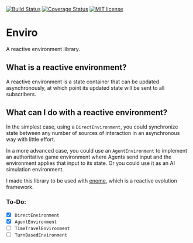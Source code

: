 [![Build Status](https://travis-ci.org/fiberwire/enviro.svg?branch=master)](https://travis-ci.org/fiberwire/enviro.svg?branch=master)
[![Coverage Status](https://coveralls.io/repos/github/fiberwire/enviro/badge.svg?branch=master)](https://coveralls.io/github/fiberwire/enviro?branch=master)
[![MIT license](http://img.shields.io/badge/license-MIT-brightgreen.svg)](http://opensource.org/licenses/MIT)

# Enviro
A reactive environment library.

## What is a reactive environment?
A reactive environment is a state container that can be updated asynchronously, at which point its updated state will be sent to all subscribers.

## What can I do with a reactive environment?
In the simplest case, using a `DirectEnvironment`, you could synchronize state between any number of sources of interaction in an asynchronous way with little effort.

In a more advanced case, you could use an `AgentEnvironment` to implement an authoritative game environment where Agents send input and the environment applies that input to its state. Or you could use it as an AI simulation environment.

I made this library to be used with [enome](http://www.github.com/fiberwire/enome), which is a reactive evolution framework.

### To-Do:
 - [x] `DirectEnvironment`
 - [x] `AgentEnvironment`
 - [ ] `TimeTravelEnvironment`
 - [ ] `TurnBasedEnvironment`